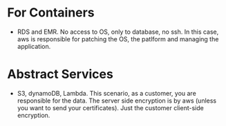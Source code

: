 # For Containers
* RDS and EMR. No access to OS, only to database, no ssh. In this case, aws is responsible for patching the OS, the patlform and managing the application.


# Abstract Services
* S3, dynamoDB, Lambda. This scenario, as a customer, you are responsible for the data. The server side encryption is by aws (unless you want to send your certificates). Just the customer client-side encryption.
